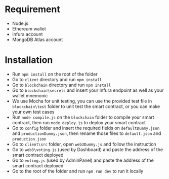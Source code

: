 # Requirement
- Node.js
- Ethereum wallet
- Infura account
- MongoDB Atlas account

# Installation
- Run `npm install` on the root of the folder
- Go to `client` directory and run `npm install`
- Go to `blockchain` directory and run `npm install`
- Go to `blockchain\secrets` and insert your Infura endpoint as well as your wallet mnemonic
- We use Mocha for unit testing, you can use the provided test file in `blockchain\test` folder to unit test the smart contract, or you can make your own test cases
- Run `node compile.js` on the `blockchain` folder to compile your smart contract, then run `node deploy.js` to deploy your smart contract
- Go to `config` folder and insert the required fields on `defaultDummy.json` and `productionDummy.json`, then rename those files to `default.json` and `production.json`
- Go to `client\src` folder, open `web3Dummy.js` and follow the instruction
- Go to `web3\voting.js` (used by Dashboard) and paste the address of the smart contract deployed
- Go to `voting.js` (used by AdminPanel) and paste the address of the smart contract deployed
- Go to the root of the folder and run `npm run dev` to run it locally
